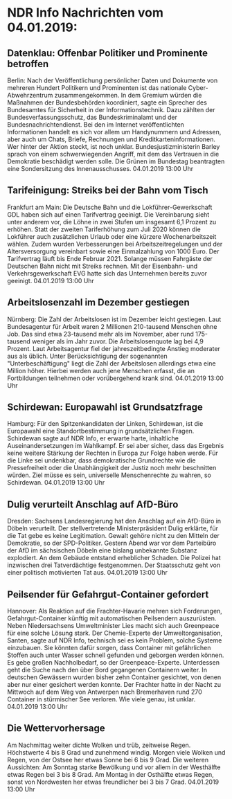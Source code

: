 # NDR Info Nachrichten vom 04.01.2019:


## Datenklau: Offenbar Politiker und Prominente betroffen
Berlin: Nach der Veröffentlichung persönlicher Daten und Dokumente von mehreren Hundert Politikern und Prominenten ist das nationale Cyber-Abwehrzentrum zusammengekommen. In dem Gremium würden die Maßnahmen der Bundesbehörden koordiniert, sagte ein Sprecher des Bundesamtes für Sicherheit in der Informationstechnik. Dazu zählten der Bundesverfassungsschutz, das Bundeskriminalamt und der Bundesnachrichtendienst. Bei den im Internet veröffentlichten Informationen handelt es sich vor allem um Handynummern und Adressen, aber auch um Chats, Briefe, Rechnungen und Kreditkarteninformationen. Wer hinter der Aktion steckt, ist noch unklar. Bundesjustizministerin Barley sprach von einem schwerwiegenden Angriff, mit dem das Vertrauen in die Demokratie beschädigt werden solle. Die Grünen im Bundestag beantragten eine Sondersitzung des Innenausschusses. 04.01.2019 13:00 Uhr 

## Tarifeinigung: Streiks bei der Bahn vom Tisch
Frankfurt am Main: Die Deutsche Bahn und die Lokführer-Gewerkschaft GDL haben sich auf einen Tarifvertrag geeinigt. Die Vereinbarung sieht unter anderem vor, die Löhne in zwei Stufen um insgesamt 6,1 Prozent zu erhöhen. Statt der zweiten Tariferhöhung zum Juli 2020 können die Lokführer auch zusätzlichen Urlaub oder eine kürzere Wochenarbeitszeit wählen. Zudem wurden Verbesserungen bei Arbeitszeitregelungen und der Altersversorgung vereinbart sowie eine Einmalzahlung von 1000 Euro. Der Tarifvertrag läuft bis Ende Februar 2021. Solange müssen Fahrgäste der Deutschen Bahn nicht mit Streiks rechnen. Mit der Eisenbahn- und Verkehrsgewerkschaft EVG hatte sich das Unternehmen bereits zuvor geeinigt. 04.01.2019 13:00 Uhr 

## Arbeitslosenzahl im Dezember gestiegen
Nürnberg: Die Zahl der Arbeitslosen ist im Dezember leicht gestiegen. Laut Bundesagentur für Arbeit waren 2 Millionen 210-tausend Menschen ohne Job. Das sind etwa 23-tausend mehr als im November, aber rund 175-tausend weniger als im Jahr zuvor. Die Arbeitslosenquote lag bei 4,9 Prozent. Laut Arbeitsagentur fiel der jahreszeitbedingte Anstieg moderater aus als üblich. Unter Berücksichtigung der sogenannten "Unterbeschäftigung" liegt die Zahl der Arbeitslosen allerdings etwa eine Million höher. Hierbei werden auch jene Menschen erfasst, die an Fortbildungen teilnehmen oder vorübergehend krank sind. 04.01.2019 13:00 Uhr 

## Schirdewan: Europawahl ist Grundsatzfrage
Hamburg: Für den Spitzenkandidaten der Linken, Schirdewan, ist die Europawahl eine Standortbestimmung in grundsätzlichen Fragen. Schirdewan sagte auf NDR Info, er erwarte harte, inhaltliche Auseinandersetzungen im Wahlkampf. Er sei aber sicher, dass das Ergebnis keine weitere Stärkung der Rechten in Europa zur Folge haben werde. Für die Linke sei undenkbar, dass demokratische Grundrechte wie die Pressefreiheit oder die Unabhängigkeit der Justiz noch mehr beschnitten würden. Ziel müsse es sein, universelle Menschenrechte zu wahren, so Schirdewan. 04.01.2019 13:00 Uhr 

## Dulig verurteilt Anschlag auf AfD-Büro
Dresden:	Sachsens Landesregierung hat den Anschlag auf ein AfD-Büro in Döbeln verurteilt. Der stellvertretende Ministerpräsident Dulig erklärte, für die Tat gebe es keine Legitimation. Gewalt gehöre nicht zu den Mitteln der Demokratie, so der SPD-Politiker. Gestern Abend war vor dem Parteibüro der AfD im sächsischen Döbeln eine bislang unbekannte Substanz explodiert. An dem Gebäude entstand erheblicher Schaden. Die Polizei hat inzwischen drei Tatverdächtige festgenommen. Der Staatsschutz geht von einer politisch motivierten Tat aus. 04.01.2019 13:00 Uhr 

## Peilsender für Gefahrgut-Container gefordert
Hannover: Als Reaktion auf die Frachter-Havarie mehren sich Forderungen, Gefahrgut-Container künftig mit automatischen Peilsendern auszurüsten. Neben Niedersachsens Umweltminister Lies macht sich auch Greenpeace für eine solche Lösung stark. Der Chemie-Experte der Umweltorganisation, Santen, sagte auf NDR Info, technisch sei es kein Problem, solche Systeme einzubauen. Sie könnten dafür sorgen, dass Container mit gefährlichen Stoffen auch unter Wasser schnell gefunden und geborgen werden können. Es gebe großen Nachholbedarf, so der Greenpeace-Experte. Unterdessen geht die Suche nach den über Bord gegangenen Containern weiter. In deutschen Gewässern wurden bisher zehn Container gesichtet, von denen aber nur einer gesichert werden konnte. Der Frachter hatte in der Nacht zu Mittwoch auf dem Weg von Antwerpen nach Bremerhaven rund 270 Container in stürmischer See verloren. Wie viele genau, ist unklar. 04.01.2019 13:00 Uhr 

## Die Wettervorhersage
Am Nachmittag weiter dichte Wolken und trüb, zeitweise Regen. Höchstwerte 4 bis 8 Grad und zunehmend windig. Morgen viele Wolken und Regen, von der Ostsee her etwas Sonne bei 6 bis 9 Grad. Die weiteren Aussichten: Am Sonntag starke Bewölkung und vor allem in der Westhälfte etwas Regen bei 3 bis 8 Grad. Am Montag in der Osthälfte etwas Regen, sonst von Nordwesten her etwas freundlicher bei 3 bis 7 Grad. 04.01.2019 13:00 Uhr 
